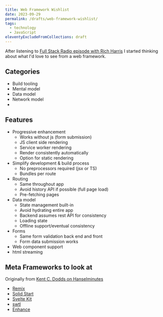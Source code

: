 ```yaml
---
title: Web Framework Wishlist
date: 2023-09-29
permalink: /drafts/web-framework-wishlist/
tags:
  - technology
  - JavaScript
eleventyExcludeFromCollections: draft
---
```


After listening to [Full Stack Radio episode with Rich Harris](https://fullstackradio.com/143) I started thinking about what I'd love to see from a web framework.

## Categories

- Build tooling
- Mental model
- Data model
- Network model
-

## Features

- Progressive enhancement
  - Works without js (form submission)
  - JS client side rendering
  - Service worker rendering
  - Render consistently automatically
  - Option for static rendering
- Simplify development & build process
  - No preprocessors required (jsx or TS)
  - Bundles per route
- Routing
  - Same throughout app
  - Avoid history API if possible (full page load)
  - Pre-fetching pages
- Data model
  - State management built-in
  - Avoid hydrating entire app
  - Backend assumes rest API for consistency
  - Loading state
  - Offline support/eventual consistency
- Forms
  - Same form validation back end and front
  - Form data submission works
- Web component support
- html streaming

## Meta Frameworks to look at

Originally from [Kent C. Dodds on Hanselminutes](https://hanselminutes.com/878/the-webs-next-transition-with-kent-c-dodds)

- [Remix](https://remix.run/)
- [Solid Start](https://start.solidjs.com/)
- [Svelte Kit](https://kit.svelte.dev/)
- [swtl](https://kit.svelte.dev/)
- [Enhance](https://enhance.dev/)
